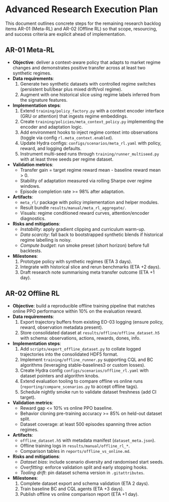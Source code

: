 # Advanced Research Execution Plan

This document outlines concrete steps for the remaining research backlog items
AR-01 (Meta-RL) and AR-02 (Offline RL) so that scope, resourcing, and success
criteria are explicit ahead of implementation.

## AR-01 Meta-RL

- **Objective**: deliver a context-aware policy that adapts to market regime
  changes and demonstrates positive transfer across at least two synthetic
  regimes.
- **Data requirements**:
  1. Generate two synthetic datasets with controlled regime switches
     (persistent bull/bear plus mixed drift/vol regime).
  2. Augment with one historical slice using regime labels inferred from the
     signature features.
- **Implementation steps**:
  1. Extend `training/policy_factory.py` with a context encoder interface
     (GRU or attention) that ingests regime embeddings.
  2. Create `training/policies/meta_context_policy.py` implementing the
     encoder and adaptation logic.
  3. Add environment hooks to inject regime context into observations
     (toggle via config `rl.meta_context.enabled`).
  4. Update Hydra configs: `configs/scenarios/meta_rl.yaml` with policy,
     reward, and logging defaults.
  5. Instrument multi-seed runs through `training/runner_multiseed.py` with
     at least three seeds per regime dataset.
- **Validation metrics**:
  - Transfer gain = target regime reward mean - baseline reward mean > 0.
  - Stability of adaptation measured via rolling Sharpe over regime windows.
  - Episode completion rate >= 98% after adaptation.
- **Artifacts**:
  - `meta_rl/` package with policy implementation and helper modules.
  - Result bundle `results/manual/meta_rl_aggregate/`.
  - Visuals: regime conditioned reward curves, attention/encoder diagnostics.
- **Risks and mitigations**:
  - _Instability_: apply gradient clipping and curriculum warm-up.
  - _Data scarcity_: fall back to bootstrapped synthetic blends if historical
    regime labelling is noisy.
  - _Compute budget_: run smoke preset (short horizon) before full backtests.
- **Milestones**:
  1. Prototype policy with synthetic regimes (ETA 3 days).
  2. Integrate with historical slice and rerun benchmarks (ETA +2 days).
  3. Draft research note summarising meta transfer outcome (ETA +1 day).

## AR-02 Offline RL

- **Objective**: build a reproducible offline training pipeline that matches
  online PPO performance within 10% on the evaluation reward.
- **Data requirements**:
  1. Export trajectory buffers from existing EO-03 logging (ensure policy,
     reward, observation metadata present).
  2. Store consolidated dataset at `results/offline/offline_dataset.h5` with
     schema: observations, actions, rewards, dones, info.
- **Implementation steps**:
  1. Add `scripts/export_offline_dataset.py` to collate logged trajectories
     into the consolidated HDF5 format.
  2. Implement `training/offline_runner.py` supporting CQL and BC algorithms
     (leveraging stable-baselines3 or custom losses).
  3. Create Hydra config `configs/scenarios/offline_rl.yaml` with dataset
     pointers and algorithm knobs.
  4. Extend evaluation tooling to compare offline vs online runs
     (`reporting/compare_scenarios.py` to accept offline tags).
  5. Schedule nightly smoke run to validate dataset freshness (add CI target).
- **Validation metrics**:
  - Reward gap <= 10% vs online PPO baseline.
  - Behavior cloning pre-training accuracy >= 85% on held-out dataset split.
  - Dataset coverage: at least 500 episodes spanning three action regimes.
- **Artifacts**:
  - `offline_dataset.h5` with metadata manifest (`dataset_meta.json`).
  - Offline training logs in `results/manual/offline_rl_*`.
  - Comparison tables in `reports/offline_vs_online.md`.
- **Risks and mitigations**:
  - _Dataset bias_: include scenario diversity and randomised start seeds.
  - _Overfitting_: enforce validation split and early stopping hooks.
  - _Tooling drift_: pin dataset schema version in `.gitattributes`.
- **Milestones**:
  1. Complete dataset export and schema validation (ETA 2 days).
  2. Train baseline BC and CQL agents (ETA +3 days).
  3. Publish offline vs online comparison report (ETA +1 day).


